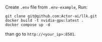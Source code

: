Create `.env` file from `.env-example`,
Run:
```commandline
git clone git@github.com:Actor-ai/llk.git
docker build -t nvidia-gpu:latest .
docker compose up -d
```
than go to `http://<your_ip>:8501`.